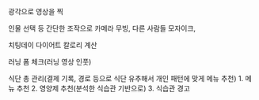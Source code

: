 광각으로 영상을 찍

인물 선택 등 간단한 조작으로 카메라 무빙, 다른 사람들 모자이크, 


치팅데이 다이어트 칼로리 계산

러닝 폼 체크(러닝 영상 인풋)

식단 총 관리(결제 기록, 경로 등으로 식단 유추해서 개인 패턴에 맞게 메뉴 추천)
	1. 메뉴 추천
	2. 영양제 추천(분석한 식습관 기반으로)
	3. 식습관 경고